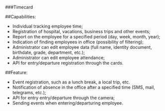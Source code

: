 
###Timecard

##Capabilities:
* Individual tracking employee time;
* Registration of hospital, vacations, business trips and other events;
* Report on the employee for a specified period (day, week, month, year);
* Indication of finding employees in office (possibility of filtering);
* Administrator can edit employee data (full name, identity document, birthdate, grade, department, etc.);
* Administrator can edit employee attendance;
* API for entry/departure registration through the cards.

##Feature:
* Event registration, such as a lunch break, a local trip, etc.
* Notification of absence in the office after a specified time (SMS, mail, telegrams, etc.);
* API for entry entry/departure through the camera;
* Sending events when entering/departuring employee.
